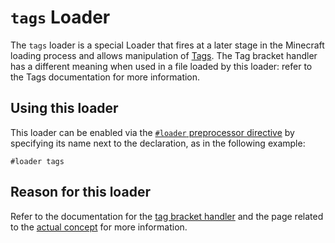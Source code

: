 # `tags` Loader

The `tags` loader is a special Loader that fires at a later stage in the Minecraft loading process and allows manipulation of [Tags](/Mods/Boson/Tags/Concept/). The Tag bracket handler has a different meaning when used in a file loaded by this loader: refer to the Tags documentation for more information.

## Using this loader
This loader can be enabled via the [`#loader` preprocessor directive](/AdvancedFunctions/Preprocessors/LoaderPreprocessor/) by specifying its name next to the declaration, as in the following example:

```zenscript
#loader tags
```

## Reason for this loader
Refer to the documentation for the [tag bracket handler](/Mods/Boson/Tags/BracketHandler/) and the page related to the [actual concept](/Mods/Boson/Tags/Concept/) for more information.
